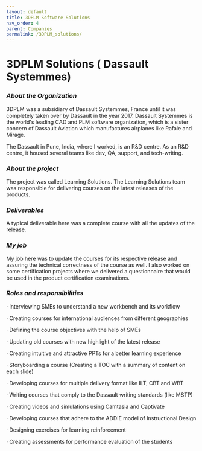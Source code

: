 ```yaml
---
layout: default
title: 3DPLM Software Solutions
nav_order: 4
parent: Companies
permalink: /3DPLM_solutions/
---
```

# 3DPLM Solutions ( Dassault Systemmes)

### ***About the Organization***

3DPLM was a subsidiary of Dassault Systemmes, France until it was completely taken over by Dassault in the year 2017. Dassault Systemmes is the world's leading CAD and PLM software organization, which is a sister concern of Dassault Aviation which manufactures airplanes like Rafale and Mirage. 

The Dassault in Pune, India, where I worked, is an R&D centre. As an R&D centre, it housed several teams like dev, QA, support, and tech-writing. 

### ***About the project***

The project was called Learning Solutions. The Learning Solutions team was responsible for delivering courses on the latest releases of the products. 

### ***Deliverables***

A typical deliverable here was a complete course with all the updates of the release. 

### ***My job***

My job here was to update the courses for its respective release and assuring the technical correctness of the course as well. I also worked on some certification projects where we delivered a questionnaire that would be used in the product certification examinations. 

### ***Roles and responsibilities***

·         Interviewing SMEs to understand a new workbench and its workflow

·         Creating courses for international audiences from different geographies

·         Defining the course objectives with the help of SMEs

·         Updating old courses with new highlight of the latest release

·         Creating intuitive and attractive PPTs for a better learning experience

·         Storyboarding a course (Creating a TOC with a summary of content on each slide)

·         Developing courses for multiple delivery format like ILT, CBT and WBT

·         Writing courses that comply to the Dassault writing standards (like MSTP)

·         Creating videos and simulations using Camtasia and Captivate

·         Developing courses that adhere to the ADDIE model of Instructional Design

·         Designing exercises for learning reinforcement

·         Creating assessments for performance evaluation of the students

